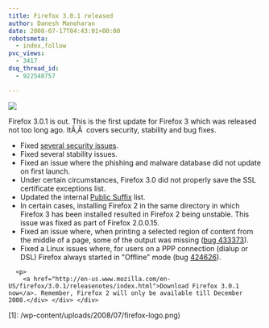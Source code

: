 ```yaml
---
title: Firefox 3.0.1 released
author: Danesh Manoharan
date: 2008-07-17T04:43:01+00:00
robotsmeta:
  - index,follow
pvc_views:
  - 3417
dsq_thread_id:
  - 922548757

---
```

![](/wp-content/uploads/2008/07/firefox-logo.png)

Firefox 3.0.1 is out. This is the first update for Firefox 3 which was released not too long ago. ItÃ‚Â  covers security, stability and bug fixes.

<div class="expander-content" style="overflow: visible;">
  <div class="expander-animation" style="overflow: visible; visibility: visible; display: block; height: auto;">
    <div class="expander-padding">
      <ul class="spaced">
        <li>
          Fixed <a href="http://www.mozilla.org/security/known-vulnerabilities/firefox30.html#firefox3.0.1"> several security issues</a>.
        </li>
        <li>
          Fixed several stability issues.
        </li>
        <li>
          Fixed an issue where the phishing and malware database did not update on first launch.
        </li>
        <li>
          Under certain circumstances, Firefox 3.0 did not properly save the SSL certificate exceptions list.
        </li>
        <li>
          Updated the internal <a href="http://publicsuffix.org/">Public Suffix</a> list.
        </li>
        <li>
          In certain cases, installing Firefox 2 in the same directory in which Firefox 3 has been installed resulted in Firefox 2 being unstable. This issue was fixed as part of Firefox 2.0.0.15.
        </li>
        <li>
          Fixed an issue where, when printing a selected region of content from the middle of a page, some of the output was missing (<a href="https://bugzilla.mozilla.org/show_bug.cgi?id=433373">bug 433373</a>).
        </li>
        <li>
          Fixed a Linux issues where, for users on a PPP connection (dialup or DSL) Firefox always started in "Offline" mode (bug <a href="https://bugzilla.mozilla.org/show_bug.cgi?id=424626">424626</a>).
        </li>
      </ul>
      
      <p>
        <a href="http://en-us.www.mozilla.com/en-US/firefox/3.0.1/releasenotes/index.html">Download Firefox 3.0.1 now</a>. Remember, Firefox 2 will only be available till December 2008.</div> </div> </div>

 [1]: /wp-content/uploads/2008/07/firefox-logo.png)